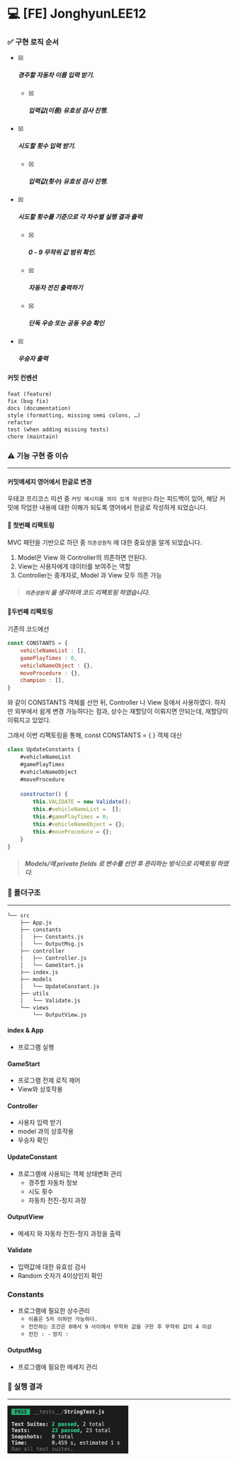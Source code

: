 # :computer: [FE] JonghyunLEE12

###  

### :white_check_mark: 구현 로직 순서

- [x] ##### 경주할 자동차 이름 입력 받기.

  - [x] ##### 입력값(이름) 유효성 검사 진행.

- [x] ##### 시도할 횟수 입력 받기.

  - [x] ##### 입력값(횟수) 유효성 검사 진행.

- [x] ##### 시도할 횟수를 기준으로 각 차수별 실행 결과 출력

  - [x] ##### 0 - 9 무작위 값 범위 확인.

  - [x] ##### 자동차 전진 출력하기

  - [x] ##### 단독 우승 또는 공동 우승 확인

- [x] ##### 우승자 출력



#### 커밋 컨벤션

```
feat (feature)
fix (bug fix)
docs (documentation)
style (formatting, missing semi colons, …)
refactor
test (when adding missing tests)
chore (maintain)
```



### :warning: 기능 구현 중 이슈

----



#### 커밋메세지 영어에서 한글로 변경

우테코 프리코스 미션 중 `커밋 메시지를 의미 있게 작성한다` 라는 피드백이 있어,
해당 커밋에 작업한 내용에 대한 이해가 되도록 영어에서 한글로 작성하게 되었습니다.



#### :wrench: 첫번째 리팩토링

MVC 패턴을 기반으로 하던 중  `의존성원칙` 에 대한 중요성을 알게 되었습니다.

1. Model은 View 와 Controller의 의존하면 안된다.
2. View는 사용자에게 데이터를 보여주는 역할
3. Controller는 중개자로, Model 과 View 모두 의존 가능



> ##### `의존성원칙` 을 생각하며 코드 리팩토링 하였습니다.



#### :wrench:두번째 리팩토링

기존의 코드에선 

```js
const CONSTANTS = {
    vehicleNameList : [],
    gamePlayTimes : 0,
    vehicleNameObject : {},
    moveProcedure : {},
    champion : [],
}
```

와 같이 CONSTANTS 객체를 선언 뒤, Controller 나 View 등에서 사용하였다.
하지만 외부에서 쉽게 변경 가능하다는 점과, 상수는 재할당이 이뤄지면 안되는데,
재할당이 이뤄지고 있었다.

그래서 이번 리팩토링을 통해, const CONSTANTS = { } 객체 대신

```js
class UpdateConstants {
    #vehicleNameList
    #gamePlayTimes
    #vehicleNameObject
    #moveProcedure
    
    constructor() {
        this.VALIDATE = new Validate();
        this.#vehicleNameList =  [];
        this.#gamePlayTimes = 0;
        this.#vehicleNameObject = {};
        this.#moveProcedure = {};
    }
}
```

> ##### Models/에 private fields 로 변수를 선언 후 관리하는 방식으로 리팩토링 하였다.



### :file_folder: 폴더구조

------



```
└── src
    ├── App.js
    ├── constants
    │   ├── Constants.js
    │   └── OutputMsg.js
    ├── controller
    │   ├── Controller.js
    │   └── GameStart.js
    ├── index.js
    ├── models
    │   └── UpdateConstant.js
    ├── utils
    │   └── Validate.js
    └── views
        └── OutputView.js
```



#### index & App

- 프로그램 실행

#### GameStart

- 프로그램 전제 로직 제어
- View와 상호작용

#### Controller

- 사용자 입력 받기
- model 과의 상호작용
- 우승자 확인

#### UpdateConstant

- 프로그램에 사용되는 객체 상태변화 관리
  - 경주할 자동차 정보
  - 시도 횟수
  - 자동차 전진-정지 과정

#### OutputView

- 메세지 와 자동차 전진-정지 과정을 출력

#### Validate

- 입력값에 대한 유효성 검사
- Random 숫자가 4이상인지 확인

### Constants

- 프로그램에 필요한 상수관리
  - `이름은 5자 이하만 가능하다.`
  - `전진하는 조건은 0에서 9 사이에서 무작위 값을 구한 후 무작위 값이 4 이상`
  - `전진 : -` `정지 : `

#### OutputMsg

- 프로그램에 필요한 메세지 관리



### :rocket: 실행 결과

---

![RESULT_IMG](./IMG/RESULT_IMG.png)
